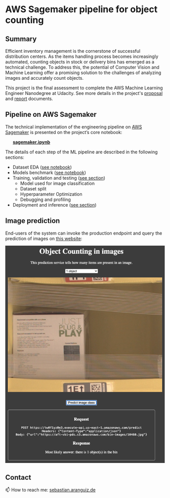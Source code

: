 # AWS Sagemaker pipeline for object counting

## Summary

Efficient inventory management is the cornerstone of successful distribution centers. As the items handling process becomes increasingly automated, counting objects in stock or delivery bins has emerged as a technical challenge. To address this, the potential of Computer Vision and Machine Learning offer a promising solution to the challenges of analyzing images and accurately count objects.

This project is the final assessment to complete the AWS Machine Learning Engineer Nanodegree at Udacity. See more details in the project's [proposal](./proposal.pdf) and [report](./report.pdf) documents.

## Pipeline on AWS Sagemaker
The technical implementation of the engineering pipeline on [AWS Sagemaker](https://aws.amazon.com/sagemaker/) is presented on the project’s core notebook: 

&nbsp;&nbsp;&nbsp;&nbsp;&nbsp;&nbsp;**[sagemaker.ipynb](./sagemaker.ipynb)** 

The details of each step of the ML pipeline are described in the following sections:
* Dataset EDA ([see notebook](./data_prep/Dataset_EDA.ipynb))
* Models benchmark ([see notebook](./models_benchmark/Models_benchmark.ipynb))
* Training, validation and testing ([see section](./training/README.md))
    * Model used for image classification
    * Dataset split
    * Hyperparameter Optimization
    * Debugging and profiling
* Deployment and inference ([see section](./deployment/README.md))

## Image prediction
End-users of the system can invoke the production endpoint and query the prediction of images on [this website](https://sebastian.aranguiz.de/ml/predict):

![image](./deployment/ui/ui.png)

## Contact
📫 How to reach me: [sebastian.aranguiz.de](https://sebastian.aranguiz.de/) 
